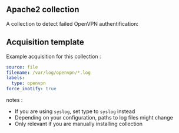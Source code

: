 ## Apache2 collection

A collection to detect failed OpenVPN authentification:

## Acquisition template

Example acquisition for this collection :

```yaml
source: file
filename: /var/log/openvpn/*.log
labels:
  type: openvpn
force_inotify: true
```


notes :
 -  If you are using `syslog`, set type to `syslog` instead
 -  Depending on your configuration, paths to log files might change
 -  Only relevant if you are manually installing collection

